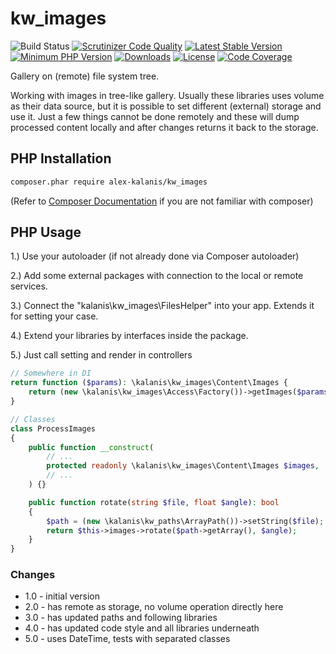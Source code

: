 # kw_images

![Build Status](https://github.com/alex-kalanis/kw_images/actions/workflows/code_checks.yml/badge.svg)
[![Scrutinizer Code Quality](https://scrutinizer-ci.com/g/alex-kalanis/kw_images/badges/quality-score.png?b=master)](https://scrutinizer-ci.com/g/alex-kalanis/kw_images/?branch=master)
[![Latest Stable Version](https://poser.pugx.org/alex-kalanis/kw_images/v/stable.svg?v=1)](https://packagist.org/packages/alex-kalanis/kw_images)
[![Minimum PHP Version](https://img.shields.io/badge/php-%3E%3D%207.4-8892BF.svg)](https://php.net/)
[![Downloads](https://img.shields.io/packagist/dt/alex-kalanis/kw_images.svg?v1)](https://packagist.org/packages/alex-kalanis/kw_images)
[![License](https://poser.pugx.org/alex-kalanis/kw_images/license.svg?v=1)](https://packagist.org/packages/alex-kalanis/kw_images)
[![Code Coverage](https://scrutinizer-ci.com/g/alex-kalanis/kw_images/badges/coverage.png?b=master&v=1)](https://scrutinizer-ci.com/g/alex-kalanis/kw_images/?branch=master)

Gallery on (remote) file system tree.

Working with images in tree-like gallery. Usually these libraries uses volume as their
data source, but it is possible to set different (external) storage and use it. Just a
few things cannot be done remotely and these will dump processed content locally and
after changes returns it back to the storage.

## PHP Installation

```bash
composer.phar require alex-kalanis/kw_images
```

(Refer to [Composer Documentation](https://github.com/composer/composer/blob/master/doc/00-intro.md#introduction) if you are not
familiar with composer)


## PHP Usage

1.) Use your autoloader (if not already done via Composer autoloader)

2.) Add some external packages with connection to the local or remote services.

3.) Connect the "kalanis\kw_images\FilesHelper" into your app. Extends it for setting your case.

4.) Extend your libraries by interfaces inside the package.

5.) Just call setting and render in controllers


```php
// Somewhere in DI
return function ($params): \kalanis\kw_images\Content\Images {
    return (new \kalanis\kw_images\Access\Factory())->getImages($params);
}
```

```php
// Classes
class ProcessImages
{
    public function __construct(
        // ...
        protected readonly \kalanis\kw_images\Content\Images $images,
        // ...
    ) {}

    public function rotate(string $file, float $angle): bool
    {
        $path = (new \kalanis\kw_paths\ArrayPath())->setString($file);
        return $this->images->rotate($path->getArray(), $angle);
    }
}
```


### Changes

* 1.0 - initial version
* 2.0 - has remote as storage, no volume operation directly here
* 3.0 - has updated paths and following libraries
* 4.0 - has updated code style and all libraries underneath
* 5.0 - uses DateTime, tests with separated classes
